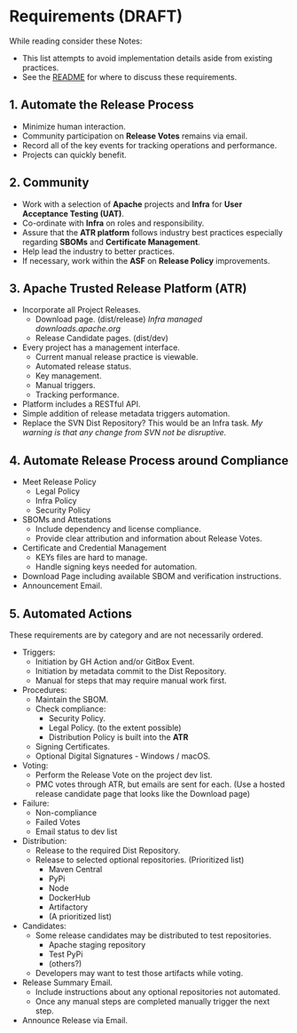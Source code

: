 # Requirements (DRAFT)

While reading consider these Notes:

- This list attempts to avoid implementation details aside from existing practices.
- See the [README](../README.md) for where to discuss these requirements.

## 1. Automate the Release Process

   - Minimize human interaction.
   - Community participation on **Release Votes** remains via email.
   - Record all of the key events for tracking operations and performance.
   - Projects can quickly benefit.

## 2. Community

   - Work with a selection of **Apache** projects and **Infra** for **User Acceptance Testing (UAT)**.
   - Co-ordinate with **Infra** on roles and responsibility.
   - Assure that the **ATR platform** follows industry best practices especially regarding **SBOMs** and **Certificate Management**.
   - Help lead the industry to better practices.
   - If necessary, work within the **ASF** on **Release Policy** improvements. 

## 3. Apache Trusted Release Platform (ATR)

   - Incorporate all Project Releases.
     - Download page. (dist/release) _Infra managed downloads.apache.org_
     - Release Candidate pages. (dist/dev)
   - Every project has a management interface. 
     - Current manual release practice is viewable.
     - Automated release status.
     - Key management.
     - Manual triggers.
     - Tracking performance.
   - Platform includes a RESTful API.
   - Simple addition of release metadata triggers automation.
   - Replace the SVN Dist Repository? This would be an Infra task.
     _My warning is that any change from SVN not be disruptive._

## 4. Automate Release Process around Compliance

   - Meet Release Policy
     - Legal Policy
     - Infra Policy
     - Security Policy
   - SBOMs and Attestations
     - Include dependency and license compliance.
     - Provide clear attribution and information about Release Votes.
   - Certificate and Credential Management
     - KEYs files are hard to manage.
     - Handle signing keys needed for automation.
   - Download Page including available SBOM and verification instructions.
   - Announcement Email.

## 5. Automated Actions

   These requirements are by category and are not necessarily ordered.

   - Triggers:
     - Initiation by GH Action and/or GitBox Event.
     - Initiation by metadata commit to the Dist Repository.
     - Manual for steps that may require manual work first.
   - Procedures:
     - Maintain the SBOM.
     - Check compliance:
       - Security Policy.
       - Legal Policy. (to the extent possible)
       - Distribution Policy is built into the **ATR**
     - Signing Certificates.
     - Optional Digital Signatures - Windows / macOS.
   - Voting:
     - Perform the Release Vote on the project dev list.
     - PMC votes through ATR, but emails are sent for each.
       (Use a hosted release candidate page that looks like the Download page)
   - Failure:
     - Non-compliance
     - Failed Votes
     - Email status to dev list
   - Distribution:
     - Release to the required Dist Repository.
     - Release to selected optional repositories. (Prioritized list)
       - Maven Central
       - PyPi
       - Node
       - DockerHub
       - Artifactory
       - (A prioritized list)
   - Candidates:
     - Some release candidates may be distributed to test repositories.
       - Apache staging repository
       - Test PyPi
       - (others?)
     - Developers may want to test those artifacts while voting.
   - Release Summary Email.
     - Include instructions about any optional repositories not automated.
     - Once any manual steps are completed manually trigger the next step.
   - Announce Release via Email.
